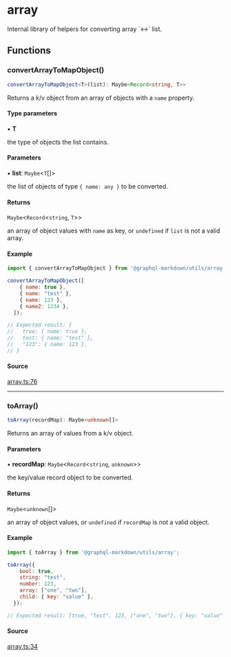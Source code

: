 # array

Internal library of helpers for converting array \`<-\>`  list.

## Functions

### convertArrayToMapObject()

```ts
convertArrayToMapObject<T>(list): Maybe<Record<string, T>>
```

Returns a k/v object from an array of objects with a `name` property.

#### Type parameters

▪ **T**

the type of objects the list contains.

#### Parameters

▪ **list**: `Maybe`\<`T`[]\>

the list of objects of type `{ name: any }` to be converted.

#### Returns

`Maybe`\<`Record`\<`string`, `T`\>\>

an array of object values with `name` as key, or `undefined` if `list` is not a valid array.

#### Example

```js
import { convertArrayToMapObject } from '@graphql-markdown/utils/array';

convertArrayToMapObject([
    { name: true },
    { name: "test" },
    { name: 123 },
    { name2: 1234 },
  ]);

// Expected result: {
//   true: { name: true },
//   test: { name: "test" },
//   "123": { name: 123 },
// }
```

#### Source

[array.ts:76](https://github.com/graphql-markdown/graphql-markdown/blob/main/packages/utils/src/array.ts#L76)

***

### toArray()

```ts
toArray(recordMap): Maybe<unknown[]>
```

Returns an array of values from a k/v object.

#### Parameters

▪ **recordMap**: `Maybe`\<`Record`\<`string`, `unknown`\>\>

the key/value record object to be converted.

#### Returns

`Maybe`\<`unknown`[]\>

an array of object values, or `undefined` if `recordMap` is not a valid object.

#### Example

```js
import { toArray } from '@graphql-markdown/utils/array';

toArray({
    bool: true,
    string: "test",
    number: 123,
    array: ["one", "two"],
    child: { key: "value" },
  });

// Expected result: [true, "test", 123, ["one", "two"], { key: "value" }]
```

#### Source

[array.ts:34](https://github.com/graphql-markdown/graphql-markdown/blob/main/packages/utils/src/array.ts#L34)

